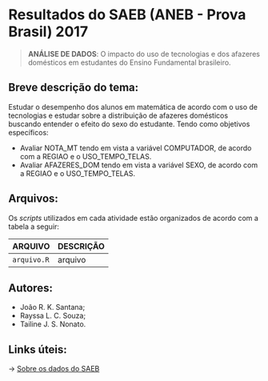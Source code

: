 # Resultados do SAEB (ANEB - Prova Brasil) 2017
> **ANÁLISE DE DADOS**: O impacto do uso de tecnologias e dos afazeres domésticos em estudantes do Ensino Fundamental brasileiro.

## **Breve descrição do tema:**
Estudar o desempenho dos alunos em matemática de acordo com o uso de tecnologias e estudar sobre a distribuição de afazeres domésticos buscando entender o efeito do sexo do estudante. Tendo como objetivos específicos:
- Avaliar NOTA_MT tendo em vista a variável COMPUTADOR, de acordo com a REGIAO e o USO_TEMPO_TELAS.
- Avaliar AFAZERES_DOM tendo em vista a variável SEXO, de acordo com a REGIAO e o USO_TEMPO_TELAS.

## **Arquivos:**
Os *scripts* utilizados em cada atividade estão organizados de acordo com a tabela a seguir:

| ARQUIVO        | DESCRIÇÃO |
|----------------|-----------|
|`arquivo.R`     | arquivo   |

## **Autores:** 

- João R. K. Santana; 
- Rayssa L. C. Souza; 
- Tailine J. S. Nonato.

## **Links úteis:**

-> [Sobre os dados do SAEB](https://www.gov.br/inep/pt-br/areas-de-atuacao/avaliacao-e-exames-educacionais/saeb) 
